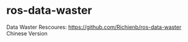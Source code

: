 # ros-data-waster
Data Waster
Rescoures: https://github.com/Richienb/ros-data-waster
Chinese Version
